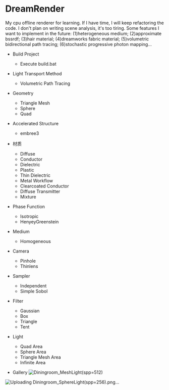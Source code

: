 # DreamRender

My cpu offline renderer for learning. If I have time, I will keep refactoring the code. I don't plan on writing scene analysis, it's too tiring. Some features I want to implement in the future: (1)heterogeneous medium; (2)approximate bssrdf; (3)hair material; (4)dreamworks fabric material; (5)volumetric bidirectional path tracing; (6)stochastic progressive photon mapping...

- Build Project
  - Execute build.bat

- Light Transport Method
  - Volumetric Path Tracing

- Geometry
  - Triangle Mesh
  - Sphere
  - Quad

- Accelerated Structure
  - embree3

- 材质
  - Diffuse
  - Conductor
  - Dielectric
  - Plastic
  - Thin Dielectric
  - Metal Workflow
  - Clearcoated Conductor
  - Diffuse Transmitter
  - Mixture

- Phase Function
  - Isotropic
  - HenyeyGreenstein

- Medium
  - Homogeneous

- Camera
  - Pinhole
  - Thinlens

- Sampler
  - Independent
  - Simple Sobol

- Filter
  - Gaussian
  - Box
  - Triangle
  - Tent

- Light
  - Quad Area
  - Sphere Area
  - Triangle Mesh Area
  - Infinite Area

- Gallery
![Diningroom_MeshLight(spp=512)](https://github.com/GraphicsEnthusiast/DreamRender/assets/75780167/6cf3c1ed-993d-4c8e-bbe1-ebef2ac982b5)

![Uploading Diningroom_SphereLight(spp=256).png…]()

